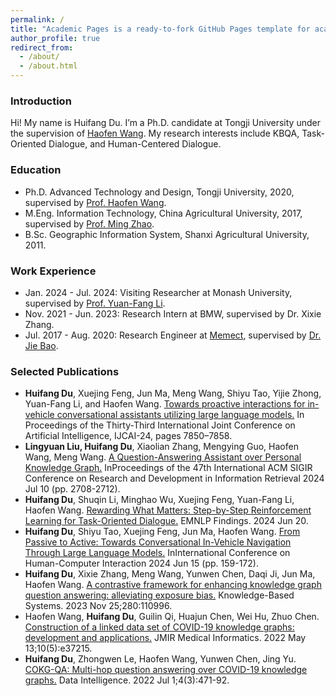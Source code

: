 ```yaml
---
permalink: /
title: "Academic Pages is a ready-to-fork GitHub Pages template for academic personal websites"
author_profile: true
redirect_from: 
  - /about/
  - /about.html
---
```


### Introduction
Hi! My name is Huifang Du. I’m a Ph.D. candidate at Tongji University under the supervision of [Haofen Wang](https://scholar.google.com/citations?user=1FhdXpsAAAAJ&hl=en&oi=ao). My research interests include KBQA, Task-Oriented Dialogue, and Human-Centered Dialogue.

### Education
- Ph.D. Advanced Technology and Design, Tongji University, 2020, supervised by [Prof. Haofen Wang](https://scholar.google.com/citations?user=1FhdXpsAAAAJ&hl=en&oi=ao).
- M.Eng. Information Technology, China Agricultural University, 2017, supervised by [Prof. Ming Zhao](https://faculty.cau.edu.cn/zm_7528/list.htm).
- B.Sc. Geographic Information System, Shanxi Agricultural University, 2011.

### Work Experience
- Jan. 2024 - Jul. 2024: Visiting Researcher at Monash University, supervised by [Prof. Yuan-Fang Li](https://users.monash.edu/~yli/about.html).
- Nov. 2021 - Jun. 2023: Research Intern at BMW, supervised by Dr. Xixie Zhang.
- Jul. 2017 - Aug. 2020: Research Engineer at [Memect](https://www.memect.cn/), supervised by [Dr. Jie Bao](https://github.com/baojie).

### Selected Publications

- **Huifang Du**, Xuejing Feng, Jun Ma, Meng Wang, Shiyu Tao, Yijie Zhong, Yuan-Fang Li, and Haofen Wang. [Towards proactive interactions for in-vehicle conversational assistants utilizing large language models.](https://arxiv.org/abs/2403.09135) In Proceedings of the Thirty-Third International Joint Conference on Artificial Intelligence, IJCAI-24, pages 7850–7858.
- **Lingyuan Liu, Huifang Du**, Xiaolian Zhang, Mengying Guo, Haofen Wang, Meng Wang. [A Question-Answering Assistant over Personal Knowledge Graph.](https://dl.acm.org/doi/abs/10.1145/3626772.3657665) InProceedings of the 47th International ACM SIGIR Conference on Research and Development in Information Retrieval 2024 Jul 10 (pp. 2708-2712).
- **Huifang Du**, Shuqin Li, Minghao Wu, Xuejing Feng, Yuan-Fang Li, Haofen Wang. [Rewarding What Matters: Step-by-Step Reinforcement Learning for Task-Oriented Dialogue.](https://arxiv.org/abs/2406.14457) EMNLP Findings. 2024 Jun 20.
- **Huifang Du**, Shiyu Tao, Xuejing Feng, Jun Ma, Haofen Wang. [From Passive to Active: Towards Conversational In-Vehicle Navigation Through Large Language Models.](https://link.springer.com/chapter/10.1007/978-3-031-61353-1_11) InInternational Conference on Human-Computer Interaction 2024 Jun 15 (pp. 159-172).
- **Huifang Du**, Xixie Zhang, Meng Wang, Yunwen Chen, Daqi Ji, Jun Ma, Haofen Wang. [A contrastive framework for enhancing knowledge graph question answering: alleviating exposure bias.](https://www.sciencedirect.com/science/article/abs/pii/S0950705123007463) Knowledge-Based Systems. 2023 Nov 25;280:110996.
- Haofen Wang, **Huifang Du**, Guilin Qi, Huajun Chen, Wei Hu, Zhuo Chen. [Construction of a linked data set of COVID-19 knowledge graphs: development and applications.](https://medinform.jmir.org/2022/5/e37215/) JMIR Medical Informatics. 2022 May 13;10(5):e37215.
- **Huifang Du**, Zhongwen Le, Haofen Wang, Yunwen Chen, Jing Yu. [COKG-QA: Multi-hop question answering over COVID-19 knowledge graphs.](https://direct.mit.edu/dint/article/4/3/471/112543/COKG-QA-Multi-hop-Question-Answering-over-COVID-19) Data Intelligence. 2022 Jul 1;4(3):471-92.
